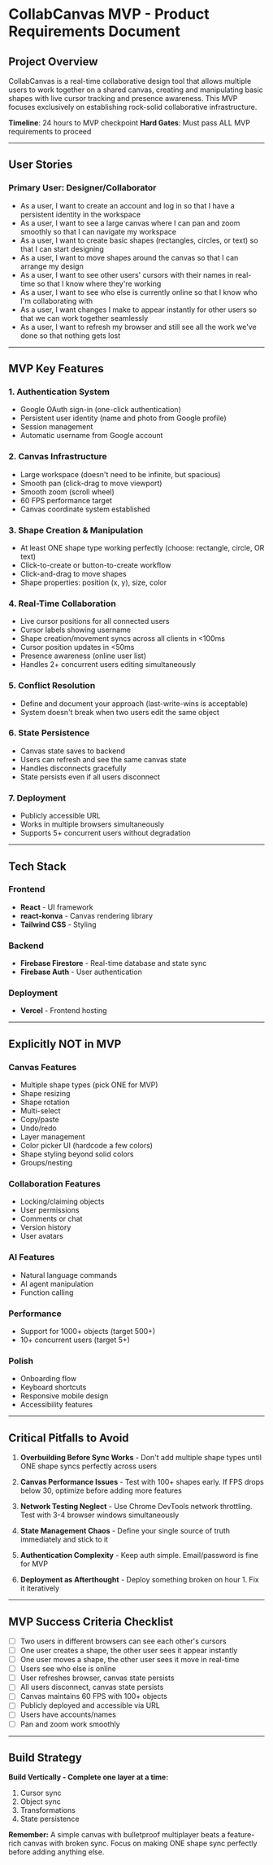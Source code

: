 # CollabCanvas MVP - Product Requirements Document

## Project Overview

CollabCanvas is a real-time collaborative design tool that allows multiple users to work together on a shared canvas, creating and manipulating basic shapes with live cursor tracking and presence awareness. This MVP focuses exclusively on establishing rock-solid collaborative infrastructure.

**Timeline**: 24 hours to MVP checkpoint
**Hard Gates**: Must pass ALL MVP requirements to proceed

---

## User Stories

### Primary User: Designer/Collaborator
- As a user, I want to create an account and log in so that I have a persistent identity in the workspace
- As a user, I want to see a large canvas where I can pan and zoom smoothly so that I can navigate my workspace
- As a user, I want to create basic shapes (rectangles, circles, or text) so that I can start designing
- As a user, I want to move shapes around the canvas so that I can arrange my design
- As a user, I want to see other users' cursors with their names in real-time so that I know where they're working
- As a user, I want to see who else is currently online so that I know who I'm collaborating with
- As a user, I want changes I make to appear instantly for other users so that we can work together seamlessly
- As a user, I want to refresh my browser and still see all the work we've done so that nothing gets lost

---

## MVP Key Features

### 1. Authentication System
- Google OAuth sign-in (one-click authentication)
- Persistent user identity (name and photo from Google profile)
- Session management
- Automatic username from Google account

### 2. Canvas Infrastructure
- Large workspace (doesn't need to be infinite, but spacious)
- Smooth pan (click-drag to move viewport)
- Smooth zoom (scroll wheel)
- 60 FPS performance target
- Canvas coordinate system established

### 3. Shape Creation & Manipulation
- At least ONE shape type working perfectly (choose: rectangle, circle, OR text)
- Click-to-create or button-to-create workflow
- Click-and-drag to move shapes
- Shape properties: position (x, y), size, color

### 4. Real-Time Collaboration
- Live cursor positions for all connected users
- Cursor labels showing username
- Shape creation/movement syncs across all clients in <100ms
- Cursor position updates in <50ms
- Presence awareness (online user list)
- Handles 2+ concurrent users editing simultaneously

### 5. Conflict Resolution
- Define and document your approach (last-write-wins is acceptable)
- System doesn't break when two users edit the same object

### 6. State Persistence
- Canvas state saves to backend
- Users can refresh and see the same canvas state
- Handles disconnects gracefully
- State persists even if all users disconnect

### 7. Deployment
- Publicly accessible URL
- Works in multiple browsers simultaneously
- Supports 5+ concurrent users without degradation

---

## Tech Stack

### Frontend
- **React** - UI framework
- **react-konva** - Canvas rendering library
- **Tailwind CSS** - Styling

### Backend
- **Firebase Firestore** - Real-time database and state sync
- **Firebase Auth** - User authentication

### Deployment
- **Vercel** - Frontend hosting

---

## Explicitly NOT in MVP

### Canvas Features
- Multiple shape types (pick ONE for MVP)
- Shape resizing
- Shape rotation
- Multi-select
- Copy/paste
- Undo/redo
- Layer management
- Color picker UI (hardcode a few colors)
- Shape styling beyond solid colors
- Groups/nesting

### Collaboration Features
- Locking/claiming objects
- User permissions
- Comments or chat
- Version history
- User avatars

### AI Features
- Natural language commands
- AI agent manipulation
- Function calling

### Performance
- Support for 1000+ objects (target 500+)
- 10+ concurrent users (target 5+)

### Polish
- Onboarding flow
- Keyboard shortcuts
- Responsive mobile design
- Accessibility features

---

## Critical Pitfalls to Avoid

1. **Overbuilding Before Sync Works** - Don't add multiple shape types until ONE shape syncs perfectly across users

2. **Canvas Performance Issues** - Test with 100+ shapes early. If FPS drops below 30, optimize before adding more features

3. **Network Testing Neglect** - Use Chrome DevTools network throttling. Test with 3-4 browser windows simultaneously

4. **State Management Chaos** - Define your single source of truth immediately and stick to it

5. **Authentication Complexity** - Keep auth simple. Email/password is fine for MVP

6. **Deployment as Afterthought** - Deploy something broken on hour 1. Fix it iteratively

---

## MVP Success Criteria Checklist

- [ ] Two users in different browsers can see each other's cursors
- [ ] One user creates a shape, the other user sees it appear instantly
- [ ] One user moves a shape, the other user sees it move in real-time
- [ ] Users see who else is online
- [ ] User refreshes browser, canvas state persists
- [ ] All users disconnect, canvas state persists
- [ ] Canvas maintains 60 FPS with 100+ objects
- [ ] Publicly deployed and accessible via URL
- [ ] Users have accounts/names
- [ ] Pan and zoom work smoothly

---

## Build Strategy

**Build Vertically - Complete one layer at a time:**

1. Cursor sync
2. Object sync
3. Transformations
4. State persistence

**Remember:** A simple canvas with bulletproof multiplayer beats a feature-rich canvas with broken sync. Focus on making ONE shape sync perfectly before adding anything else.